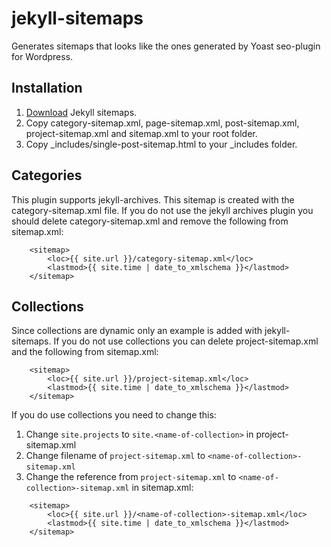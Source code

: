 # jekyll-sitemaps
Generates sitemaps that looks like the ones generated by Yoast seo-plugin for Wordpress. 

## Installation
1. [Download](https://github.com/crilleengvall/jekyll-sitemaps/archive/master.zip "Download jekyll sitemaps") Jekyll sitemaps.
2. Copy category-sitemap.xml, page-sitemap.xml, post-sitemap.xml, project-sitemap.xml and sitemap.xml to your root folder.
3. Copy _includes/single-post-sitemap.html to your _includes folder.

## Categories
This plugin supports jekyll-archives. This sitemap is created with the category-sitemap.xml file. If you do not use the jekyll archives plugin you should delete category-sitemap.xml and remove the following from sitemap.xml:
```
	<sitemap>
		<loc>{{ site.url }}/category-sitemap.xml</loc>
		<lastmod>{{ site.time | date_to_xmlschema }}</lastmod>
	</sitemap>
```

## Collections
Since collections are dynamic only an example is added with jekyll-sitemaps.
If you do not use collections you can delete project-sitemap.xml and the following from sitemap.xml:
```
	<sitemap>
		<loc>{{ site.url }}/project-sitemap.xml</loc>
		<lastmod>{{ site.time | date_to_xmlschema }}</lastmod>
	</sitemap>
```

If you do use collections you need to change this:    
    
1. Change `site.projects` to `site.<name-of-collection>` in project-sitemap.xml    
2. Change filename of `project-sitemap.xml` to `<name-of-collection>-sitemap.xml`    
3. Change the reference from `project-sitemap.xml` to `<name-of-collection>-sitemap.xml` in sitemap.xml:    
```
	<sitemap>
		<loc>{{ site.url }}/<name-of-collection>-sitemap.xml</loc>
		<lastmod>{{ site.time | date_to_xmlschema }}</lastmod>
	</sitemap>
```
